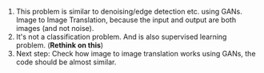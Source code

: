 1. This problem is similar to denoising/edge detection etc. using GANs. Image to Image Translation, because the input and output are both images (and not noise). 
2. It's not a classification problem. And is also supervised learning problem. (**Rethink on this**)
3. Next step: Check how image to image translation works using GANs, the code should be almost similar.
